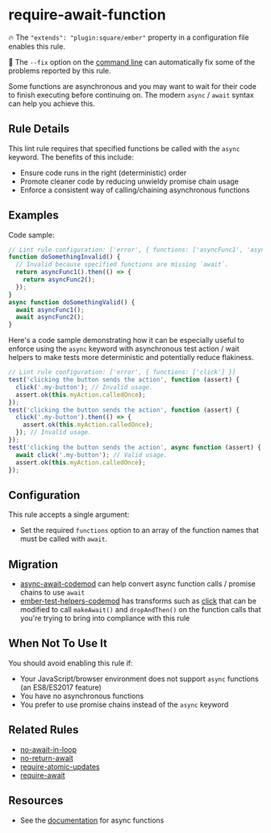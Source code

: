 # require-await-function

🔥 The `"extends": "plugin:square/ember"` property in a configuration file enables this rule.

🔧 The `--fix` option on the [command line](https://eslint.org/docs/user-guide/command-line-interface#fixing-problems) can automatically fix some of the problems reported by this rule.

Some functions are asynchronous and you may want to wait for their code to finish executing before continuing on. The modern `async` / `await` syntax can help you achieve this.

## Rule Details

This lint rule requires that specified functions be called with the `async` keyword. The benefits of this include:

* Ensure code runs in the right (deterministic) order
* Promote cleaner code by reducing unwieldy promise chain usage
* Enforce a consistent way of calling/chaining asynchronous functions

## Examples

Code sample:

```js
// Lint rule configuration: ['error', { functions: ['asyncFunc1', 'asyncFunc2'] }]
function doSomethingInvalid() {
  // Invalid because specified functions are missing `await`.
  return asyncFunc1().then(() => {
    return asyncFunc2();
  });
}
async function doSomethingValid() {
  await asyncFunc1();
  await asyncFunc2();
}
```

Here's a code sample demonstrating how it can be especially useful to enforce using the `async` keyword with asynchronous test action / wait helpers to make tests more deterministic and potentially reduce flakiness.

```js
// Lint rule configuration: ['error', { functions: ['click'] }]
test('clicking the button sends the action', function (assert) {
  click('.my-button'); // Invalid usage.
  assert.ok(this.myAction.calledOnce);
});
test('clicking the button sends the action', function (assert) {
  click('.my-button').then(() => {
    assert.ok(this.myAction.calledOnce);
  }); // Invalid usage.
});
test('clicking the button sends the action', async function (assert) {
  await click('.my-button'); // Valid usage.
  assert.ok(this.myAction.calledOnce);
});
```

## Configuration

This rule accepts a single argument:

* Set the required `functions` option to an array of the function names that must be called with `await`.

## Migration

* [async-await-codemod](https://github.com/sgilroy/async-await-codemod) can help convert async function calls / promise chains to use `await`
* [ember-test-helpers-codemod](https://github.com/simonihmig/ember-test-helpers-codemod) has transforms such as [click](https://github.com/simonihmig/ember-test-helpers-codemod/blob/master/transforms/acceptance/transforms/click.js) that can be modified to call `makeAwait()` and `dropAndThen()` on the function calls that you're trying to bring into compliance with this rule

## When Not To Use It

You should avoid enabling this rule if:

* Your JavaScript/browser environment does not support `async` functions (an ES8/ES2017 feature)
* You have no asynchronous functions
* You prefer to use promise chains instead of the `async` keyword

## Related Rules

* [no-await-in-loop](https://eslint.org/docs/rules/no-await-in-loop.md)
* [no-return-await](https://eslint.org/docs/rules/no-return-await.md)
* [require-atomic-updates](https://eslint.org/docs/rules/require-atomic-updates.md)
* [require-await](https://eslint.org/docs/rules/require-await.md)

## Resources

* See the [documentation](https://developer.mozilla.org/en-US/docs/Web/JavaScript/Reference/Statements/async_function) for async functions
